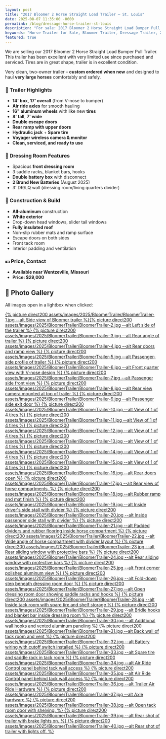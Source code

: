 ```yaml
---
layout: post
title: "2017 Bloomer 2 Horse Straight Load Trailer – St. Louis"
date: 2025-08-07 11:35:00 -0600
permalink: /blog/dressage-horse-trailer-st-louis
description: "For sale: 2017 Bloomer 2 Horse Straight Load Bumper Pull Trailer. Clean, one-owner trailer with air ride axles, aluminum construction, and premium features. Available near St. Louis, MO."
keywords: "Horse Trailer for Sale, Bloomer Trailer, Dressage Trailer, 2 Horse Straight Load, Horse Trailer St Louis, Morrison Equestrian Center, Natalie Hammond, Premium Horse Trailer, Air Ride Horse Trailer, Bumper Pull Trailer"
featured: true
---
```


We are selling our 2017 Bloomer 2 Horse Straight Load Bumper Pull Trailer. This trailer has been excellent with very limited use since purchased and serviced. Tires are in great shape, trailer is in excellent condition.

Very clean, two-owner trailer – **custom ordered when new** and designed to haul **very large horses** comfortably and safely.


### 🐴 Trailer Highlights

- **14' box**, **17' overall** (from V-nose to bumper)
- **Air ride axles** for smooth hauling
- **16" aluminum wheels** with like new **tires**
- **8' tall**, **7' wide**
- **Double escape doors**
- **Rear ramp with upper doors**
- **Hydraulic jack** + **Spare tire**
- **Voyager wireless camera & monitor**
- **Clean, serviced, and ready to use**

### 🚪 Dressing Room Features

- Spacious **front dressing room**
- 3 saddle racks, blanket bars, hooks
- **Double battery box** with disconnect
- **2 Brand New Batteries** (August 2025)
- 3' DR/LQ wall (dressing room/living quarters divider)

### 🔧 Construction & Build

- **All-aluminum** construction
- **White exterior**
- Drop-down head windows, slider tail windows
- **Fully insulated roof**
- Non-slip rubber mats and ramp surface
- Escape doors on both sides
- Front tack room
- Interior padding and ventilation

### 💵 Price, Contact

- **Available near Wentzeville, Missouri**
- **Price: $29,000**

## 📸 Photo Gallery

All images open in a lightbox when clicked:

<a href="{% picture direct assets/images/2025/BloomerTrailer/BloomerTrailer-1.jpg %}" data-lightbox="BloomerTrailer" data-title="Side view of Bloomer trailer">{% picture direct200 assets/images/2025/BloomerTrailer/BloomerTrailer-1.jpg --alt Side view of Bloomer trailer %}</a><a href="{% picture direct assets/images/2025/BloomerTrailer/BloomerTrailer-2.jpg %}" data-lightbox="BloomerTrailer" data-title="Left side of the trailer">{% picture direct200 assets/images/2025/BloomerTrailer/BloomerTrailer-2.jpg --alt Left side of the trailer %}</a><a href="{% picture direct assets/images/2025/BloomerTrailer/BloomerTrailer-3.jpg %}" data-lightbox="BloomerTrailer" data-title="Rear angle of trailer"> {% picture direct200 assets/images/2025/BloomerTrailer/BloomerTrailer-3.jpg --alt Rear angle of trailer %}</a><a href="{% picture direct assets/images/2025/BloomerTrailer/BloomerTrailer-4.jpg %}" data-lightbox="BloomerTrailer" data-title="Rear doors and ramp view"> {% picture direct200 assets/images/2025/BloomerTrailer/BloomerTrailer-4.jpg --alt Rear doors and ramp view %}</a><a href="{% picture direct assets/images/2025/BloomerTrailer/BloomerTrailer-5.jpg %}" data-lightbox="BloomerTrailer" data-title="Passenger-side profile of trailer"> {% picture direct200 assets/images/2025/BloomerTrailer/BloomerTrailer-5.jpg --alt Passenger-side profile of trailer %}</a><a href="{% picture direct assets/images/2025/BloomerTrailer/BloomerTrailer-6.jpg %}" data-lightbox="BloomerTrailer" data-title="Front quarter view with V-nose design"> {% picture direct200 assets/images/2025/BloomerTrailer/BloomerTrailer-6.jpg --alt Front quarter view with V-nose design %}</a><a href="{% picture direct assets/images/2025/BloomerTrailer/BloomerTrailer-7.jpg %}" data-lightbox="BloomerTrailer" data-title="Passenger side front view"> {% picture direct200 assets/images/2025/BloomerTrailer/BloomerTrailer-7.jpg --alt Passenger side front view %}</a><a href="{% picture direct assets/images/2025/BloomerTrailer/BloomerTrailer-8.jpg %}" data-lightbox="BloomerTrailer" data-title="Rear view camera mounted at top of trailer"> {% picture direct200 assets/images/2025/BloomerTrailer/BloomerTrailer-8.jpg --alt Rear view camera mounted at top of trailer %}</a><a href="{% picture direct assets/images/2025/BloomerTrailer/BloomerTrailer-9.jpg %}" data-lightbox="BloomerTrailer" data-title="Passenger side exit door"> {% picture direct200 assets/images/2025/BloomerTrailer/BloomerTrailer-9.jpg --alt Passenger side exit door %}</a><a href="{% picture direct assets/images/2025/BloomerTrailer/BloomerTrailer-10.jpg %}" data-lightbox="BloomerTrailer" data-title="View of 1 of 4 tires"> {% picture direct200 assets/images/2025/BloomerTrailer/BloomerTrailer-10.jpg --alt View of 1 of 4 tires %}</a><a href="{% picture direct assets/images/2025/BloomerTrailer/BloomerTrailer-11.jpg %}" data-lightbox="BloomerTrailer" data-title="View of 1 of 4 tires"> {% picture direct200 assets/images/2025/BloomerTrailer/BloomerTrailer-11.jpg --alt View of 1 of 4 tires %}</a><a href="{% picture direct assets/images/2025/BloomerTrailer/BloomerTrailer-12.jpg %}" data-lightbox="BloomerTrailer" data-title="View of 1 of 4 tires"> {% picture direct200 assets/images/2025/BloomerTrailer/BloomerTrailer-12.jpg --alt View of 1 of 4 tires %}</a><a href="{% picture direct assets/images/2025/BloomerTrailer/BloomerTrailer-13.jpg %}" data-lightbox="BloomerTrailer" data-title="View of 1 of 4 tires"> {% picture direct200 assets/images/2025/BloomerTrailer/BloomerTrailer-13.jpg --alt View of 1 of 4 tires %}</a><a href="{% picture direct assets/images/2025/BloomerTrailer/BloomerTrailer-14.jpg %}" data-lightbox="BloomerTrailer" data-title="View of 1 of 4 tires"> {% picture direct200 assets/images/2025/BloomerTrailer/BloomerTrailer-14.jpg --alt View of 1 of 4 tires %}</a><a href="{% picture direct assets/images/2025/BloomerTrailer/BloomerTrailer-15.jpg %}" data-lightbox="BloomerTrailer" data-title="View of 1 of 4 tires"> {% picture direct200 assets/images/2025/BloomerTrailer/BloomerTrailer-15.jpg --alt View of 1 of 4 tires %}</a><a href="{% picture direct assets/images/2025/BloomerTrailer/BloomerTrailer-16.jpg %}" data-lightbox="BloomerTrailer" data-title="Rear doors open"> {% picture direct200 assets/images/2025/BloomerTrailer/BloomerTrailer-16.jpg --alt Rear doors open %}</a><a href="{% picture direct assets/images/2025/BloomerTrailer/BloomerTrailer-17.jpg %}" data-lightbox="BloomerTrailer" data-title="Rear view of horse compartments."> {% picture direct200 assets/images/2025/BloomerTrailer/BloomerTrailer-17.jpg --alt Rear view of horse compartments. %}</a><a href="{% picture direct assets/images/2025/BloomerTrailer/BloomerTrailer-18.jpg %}" data-lightbox="BloomerTrailer" data-title="Rubber ramp and mat finish"> {% picture direct200 assets/images/2025/BloomerTrailer/BloomerTrailer-18.jpg --alt Rubber ramp and mat finish %}</a><a href="{% picture direct assets/images/2025/BloomerTrailer/BloomerTrailer-19.jpg %}" data-lightbox="BloomerTrailer" data-title="Inside driver's side stall with divider"> {% picture direct200 assets/images/2025/BloomerTrailer/BloomerTrailer-19.jpg --alt Inside driver's side stall with divider %}</a><a href="{% picture direct assets/images/2025/BloomerTrailer/BloomerTrailer-20.jpg %}" data-lightbox="BloomerTrailer" data-title="Inside passenger side stall with divider"> {% picture direct200 assets/images/2025/BloomerTrailer/BloomerTrailer-20.jpg --alt Inside passenger side stall with divider %}</a><a href="{% picture direct assets/images/2025/BloomerTrailer/BloomerTrailer-21.jpg %}" data-lightbox="BloomerTrailer" data-title="Padded dividers and rubber flooring inside horse compartment"> {% picture direct200 assets/images/2025/BloomerTrailer/BloomerTrailer-21.jpg --alt Padded dividers and rubber flooring inside horse compartment %}</a><a href="{% picture direct assets/images/2025/BloomerTrailer/BloomerTrailer-22.jpg %}" data-lightbox="BloomerTrailer" data-title="Wide angle of horse compartment with divider layout"> {% picture direct200 assets/images/2025/BloomerTrailer/BloomerTrailer-22.jpg --alt Wide angle of horse compartment with divider layout %}</a><a href="{% picture direct assets/images/2025/BloomerTrailer/BloomerTrailer-23.jpg %}" data-lightbox="BloomerTrailer" data-title="Rear sliding window with protective bars"> {% picture direct200 assets/images/2025/BloomerTrailer/BloomerTrailer-23.jpg --alt Rear sliding window with protective bars %}</a><a href="{% picture direct assets/images/2025/BloomerTrailer/BloomerTrailer-24.jpg %}" data-lightbox="BloomerTrailer" data-title="Rear sliding window with protective bars"> {% picture direct200 assets/images/2025/BloomerTrailer/BloomerTrailer-24.jpg --alt Rear sliding window with protective bars %}</a><a href="{% picture direct assets/images/2025/BloomerTrailer/BloomerTrailer-25.jpg %}" data-lightbox="BloomerTrailer" data-title="Front corner polished aluminum view"> {% picture direct200 assets/images/2025/BloomerTrailer/BloomerTrailer-25.jpg --alt Front corner polished aluminum view %}</a><a href="{% picture direct assets/images/2025/BloomerTrailer/BloomerTrailer-26.jpg %}" data-lightbox="BloomerTrailer" data-title="Fold-down step beneath dressing room door"> {% picture direct200 assets/images/2025/BloomerTrailer/BloomerTrailer-26.jpg --alt Fold-down step beneath dressing room door %}</a><a href="{% picture direct assets/images/2025/BloomerTrailer/BloomerTrailer-27.jpg %}" data-lightbox="BloomerTrailer" data-title="Open dressing room door showing saddle racks and hooks"> {% picture direct200 assets/images/2025/BloomerTrailer/BloomerTrailer-27.jpg --alt Open dressing room door showing saddle racks and hooks %}</a><a href="{% picture direct assets/images/2025/BloomerTrailer/BloomerTrailer-28.jpg %}" data-lightbox="BloomerTrailer" data-title="Inside tack room with spare tire and shelf storage"> {% picture direct200 assets/images/2025/BloomerTrailer/BloomerTrailer-28.jpg --alt Inside tack room with spare tire and shelf storage %}</a><a href="{% picture direct assets/images/2025/BloomerTrailer/BloomerTrailer-29.jpg %}" data-lightbox="BloomerTrailer" data-title="Bridle hooks and blanket bar inside dressing room"> {% picture direct200 assets/images/2025/BloomerTrailer/BloomerTrailer-29.jpg --alt Bridle hooks and blanket bar inside dressing room %}</a><a href="{% picture direct assets/images/2025/BloomerTrailer/BloomerTrailer-30.jpg %}" data-lightbox="BloomerTrailer" data-title="Additional wall hooks and vented aluminum paneling"> {% picture direct200 assets/images/2025/BloomerTrailer/BloomerTrailer-30.jpg --alt Additional wall hooks and vented aluminum paneling %}</a><a href="{% picture direct assets/images/2025/BloomerTrailer/BloomerTrailer-31.jpg %}" data-lightbox="BloomerTrailer" data-title="Back wall of tack room and vent"> {% picture direct200 assets/images/2025/BloomerTrailer/BloomerTrailer-31.jpg --alt Back wall of tack room and vent %}</a><a href="{% picture direct assets/images/2025/BloomerTrailer/BloomerTrailer-32.jpg %}" data-lightbox="BloomerTrailer" data-title="Battery wiring with cutoff switch installed"> {% picture direct200 assets/images/2025/BloomerTrailer/BloomerTrailer-32.jpg --alt Battery wiring with cutoff switch installed %}</a><a href="{% picture direct assets/images/2025/BloomerTrailer/BloomerTrailer-33.jpg %}" data-lightbox="BloomerTrailer" data-title="Spare tire and saddle rack in tack room"> {% picture direct200 assets/images/2025/BloomerTrailer/BloomerTrailer-33.jpg --alt Spare tire and saddle rack in tack room %}</a><a href="{% picture direct assets/images/2025/BloomerTrailer/BloomerTrailer-34.jpg %}" data-lightbox="BloomerTrailer" data-title="Air Ride Control panel behind tack wall access"> {% picture direct200 assets/images/2025/BloomerTrailer/BloomerTrailer-34.jpg --alt Air Ride Control panel behind tack wall access %}</a><a href="{% picture direct assets/images/2025/BloomerTrailer/BloomerTrailer-35.jpg %}" data-lightbox="BloomerTrailer" data-title="Air Ride Control panel behind tack wall access"> {% picture direct200 assets/images/2025/BloomerTrailer/BloomerTrailer-35.jpg --alt Air Ride Control panel behind tack wall access %}</a><a href="{% picture direct assets/images/2025/BloomerTrailer/BloomerTrailer-36.jpg %}" data-lightbox="BloomerTrailer" data-title="Trailer Air Ride Hardware"> {% picture direct200 assets/images/2025/BloomerTrailer/BloomerTrailer-36.jpg --alt Trailer Air Ride Hardware %}</a><a href="{% picture direct assets/images/2025/BloomerTrailer/BloomerTrailer-37.jpg %}" data-lightbox="BloomerTrailer" data-title="Axle hardware"> {% picture direct200 assets/images/2025/BloomerTrailer/BloomerTrailer-37.jpg --alt Axle hardware %}</a><a href="{% picture direct assets/images/2025/BloomerTrailer/BloomerTrailer-38.jpg %}" data-lightbox="BloomerTrailer" data-title="Open tack room door with shelving."> {% picture direct200 assets/images/2025/BloomerTrailer/BloomerTrailer-38.jpg --alt Open tack room door with shelving. %}</a><a href="{% picture direct assets/images/2025/BloomerTrailer/BloomerTrailer-39.jpg %}" data-lightbox="BloomerTrailer" data-title="Rear shot of trailer with brake lights on."> {% picture direct200 assets/images/2025/BloomerTrailer/BloomerTrailer-39.jpg --alt Rear shot of trailer with brake lights on. %}</a><a href="{% picture direct assets/images/2025/BloomerTrailer/BloomerTrailer-40.jpg %}" data-lightbox="BloomerTrailer" data-title="Rear shot of trailer with lights off."> {% picture direct200 assets/images/2025/BloomerTrailer/BloomerTrailer-40.jpg --alt Rear shot of trailer with lights off. %}</a>
